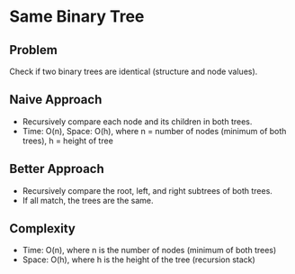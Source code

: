 # Same Binary Tree

## Problem
Check if two binary trees are identical (structure and node values).

## Naive Approach
- Recursively compare each node and its children in both trees.
- Time: O(n), Space: O(h), where n = number of nodes (minimum of both trees), h = height of tree

## Better Approach
- Recursively compare the root, left, and right subtrees of both trees.
- If all match, the trees are the same.

## Complexity
- Time: O(n), where n is the number of nodes (minimum of both trees)
- Space: O(h), where h is the height of the tree (recursion stack) 